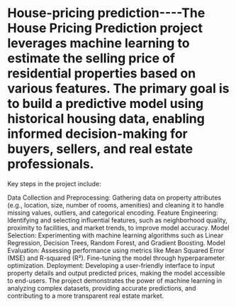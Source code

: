 # House-pricing prediction----The House Pricing Prediction project leverages machine learning to estimate the selling price of residential properties based on various features. The primary goal is to build a predictive model using historical housing data, enabling informed decision-making for buyers, sellers, and real estate professionals.

Key steps in the project include:

Data Collection and Preprocessing: Gathering data on property attributes (e.g., location, size, number of rooms, amenities) and cleaning it to handle missing values, outliers, and categorical encoding.
Feature Engineering: Identifying and selecting influential features, such as neighborhood quality, proximity to facilities, and market trends, to improve model accuracy.
Model Selection: Experimenting with machine learning algorithms such as Linear Regression, Decision Trees, Random Forest, and Gradient Boosting.
Model Evaluation: Assessing performance using metrics like Mean Squared Error (MSE) and R-squared (R²). Fine-tuning the model through hyperparameter optimization.
Deployment: Developing a user-friendly interface to input property details and output predicted prices, making the model accessible to end-users.
The project demonstrates the power of machine learning in analyzing complex datasets, providing accurate predictions, and contributing to a more transparent real estate market.                                                                                                                                                                                                  
